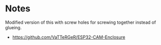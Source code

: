 # Notes

Modified version of this with screw holes for screwing together instead of glueing.

  * https://github.com/VaTTeRGeR/ESP32-CAM-Enclosure
